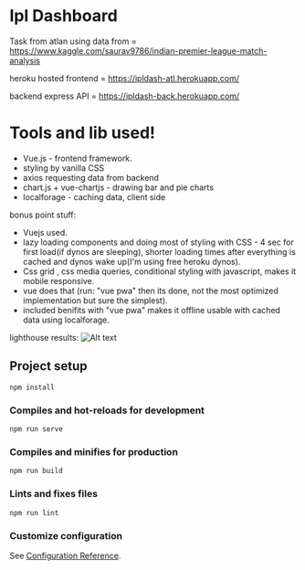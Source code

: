 # Ipl Dashboard
Task from atlan
using data from = https://www.kaggle.com/saurav9786/indian-premier-league-match-analysis 


heroku hosted frontend = https://ipldash-atl.herokuapp.com/


backend express API = https://ipldash-back.herokuapp.com/

# Tools and lib used!

  - Vue.js - frontend framework.
  - styling by vanilla CSS
  - axios requesting data from backend 
  - chart.js + vue-chartjs - drawing bar and pie charts
  - localforage - caching data, client side


bonus point stuff:
  - Vuejs used.
  - lazy loading components and doing most of styling with CSS  - 4 sec for first load(if dynos are sleeping), shorter loading times after everything is cached and dynos wake up(I'm using free heroku dynos).
  - Css grid , css media queries, conditional styling with javascript, makes it mobile responsive.
  - vue does that (run: "vue pwa" then its done, not the most optimized implementation but sure the simplest).
  - included benifits with "vue pwa" makes it offline usable with cached data using localforage.
 
lighthouse results:
![Alt text](/../main/screeshots/localhost.png?raw=true "Optional Title")



## Project setup
```
npm install
```

### Compiles and hot-reloads for development
```
npm run serve
```

### Compiles and minifies for production
```
npm run build
```

### Lints and fixes files
```
npm run lint
```

### Customize configuration
See [Configuration Reference](https://cli.vuejs.org/config/).
